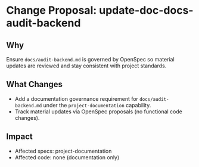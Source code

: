 # Change Proposal: update-doc-docs-audit-backend

## Why

Ensure `docs/audit-backend.md` is governed by OpenSpec so material updates are reviewed and stay consistent with project standards.

## What Changes

- Add a documentation governance requirement for `docs/audit-backend.md` under the `project-documentation` capability.
- Track material updates via OpenSpec proposals (no functional code changes).

## Impact

- Affected specs: project-documentation
- Affected code: none (documentation only)

